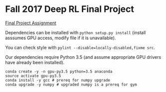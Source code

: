 # Fall 2017 Deep RL Final Project

[Final Project Assignment](https://d1b10bmlvqabco.cloudfront.net/attach/j6l2zpz570w7jq/iy4vn27h37x7h4/j711skxb7k4n/final_project.pdf)

Dependencies can be installed with `python setup.py install` (install asssumes GPU access, modify file if it is unavailable).

You can check style with `pylint --disable=locally-disabled,fixme src`.

Our dependencies require Python 3.5 (and assume appropriate GPU drivers have already been installed).

    conda create -y -n gpu-py3.5 python=3.5 anaconda
    source activate gpu-py3.5
    conda install -y gcc # prereq for numpy upgrade
    conda upgrade -y numpy # upgraded numpy is a prereq for gym
